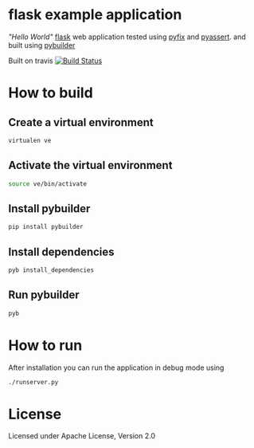# flask example application

*"Hello World"*
[flask](http://flask.pocoo.org/) web application
tested using
[pyfix](http://github.com/pyclectic/pyfix)
and
[pyassert](http://github.com/pyclectic/pyassert).
and built using
[pybuilder](http://pybuilder.github.com)

Built on travis
[![Build Status](https://secure.travis-ci.org/pyclectic/flask-example.png)](http://travis-ci.org/pyclectic/flask-example)

# How to build

## Create a virtual environment

```bash
virtualen ve
```

## Activate the virtual environment

```bash
source ve/bin/activate
```

## Install pybuilder

```bash
pip install pybuilder
```

## Install dependencies
```bash
pyb install_dependencies
```

## Run pybuilder
```bash
pyb
```

# How to run

After installation you can run the application in debug mode using
```bash
./runserver.py
```

# License

Licensed under Apache License, Version 2.0
